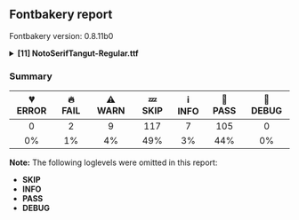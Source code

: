 ## Fontbakery report

Fontbakery version: 0.8.11b0

<details><summary><b>[11] NotoSerifTangut-Regular.ttf</b></summary><div><details><summary>🔥 <b>FAIL:</b> Noto fonts must have an ARTICLE.en_us.html file (<a href="https://font-bakery.readthedocs.io/en/stable/fontbakery/profiles/googlefonts.html#com.google.fonts/check/description/noto_has_article">com.google.fonts/check/description/noto_has_article</a>)</summary><div>


* 🔥 **FAIL** This is a Noto font but it lacks an ARTICLE.en_us.html file [code: missing-article]
</div></details><details><summary>🔥 <b>FAIL:</b> Checking OS/2 usWinAscent & usWinDescent. (<a href="https://font-bakery.readthedocs.io/en/stable/fontbakery/profiles/universal.html#com.google.fonts/check/family/win_ascent_and_descent">com.google.fonts/check/family/win_ascent_and_descent</a>)</summary><div>


* 🔥 **FAIL** OS/2.usWinAscent value should be equal or greater than 979, but got 856 instead [code: ascent]
* 🔥 **FAIL** OS/2.usWinDescent value should be equal or greater than 240, but got 150 instead. [code: descent]
</div></details><details><summary>⚠ <b>WARN:</b> Ensure files are not too large. (<a href="https://font-bakery.readthedocs.io/en/stable/fontbakery/profiles/googlefonts.html#com.google.fonts/check/file_size">com.google.fonts/check/file_size</a>)</summary><div>


* ⚠ **WARN** Font file is 5.4Mb; ideally it should be less than 1.0Mb [code: large-font]
</div></details><details><summary>⚠ <b>WARN:</b> Glyphs are similiar to Google Fonts version? (<a href="https://font-bakery.readthedocs.io/en/stable/fontbakery/profiles/googlefonts.html#com.google.fonts/check/production_glyphs_similarity">com.google.fonts/check/production_glyphs_similarity</a>)</summary><div>


* ⚠ **WARN** Following glyphs differ greatly from Google Fonts version:
	* .notdef
	* u17000
	* u17001
	* u17004
	* u17008
	* u1700B
	* u1700D
	* u17013
	* u17014
	* u1701A and 4106 more.

Use -F or --full-lists to disable shortening of long lists.
</div></details><details><summary>⚠ <b>WARN:</b> Ensure fonts have ScriptLangTags declared on the 'meta' table. (<a href="https://font-bakery.readthedocs.io/en/stable/fontbakery/profiles/googlefonts.html#com.google.fonts/check/meta/script_lang_tags">com.google.fonts/check/meta/script_lang_tags</a>)</summary><div>


* ⚠ **WARN** This font file does not have a 'meta' table. [code: lacks-meta-table]
</div></details><details><summary>⚠ <b>WARN:</b> Check font contains no unreachable glyphs (<a href="https://font-bakery.readthedocs.io/en/stable/fontbakery/profiles/universal.html#com.google.fonts/check/unreachable_glyphs">com.google.fonts/check/unreachable_glyphs</a>)</summary><div>


* ⚠ **WARN** The following glyphs could not be reached by codepoint or substitution rules:

	- glyph1 

	- glyph2
 [code: unreachable-glyphs]
</div></details><details><summary>⚠ <b>WARN:</b> Check if each glyph has the recommended amount of contours. (<a href="https://font-bakery.readthedocs.io/en/stable/fontbakery/profiles/universal.html#com.google.fonts/check/contour_count">com.google.fonts/check/contour_count</a>)</summary><div>


* ⚠ **WARN** This check inspects the glyph outlines and detects the total number of contours in each of them. The expected values are infered from the typical ammounts of contours observed in a large collection of reference font families. The divergences listed below may simply indicate a significantly different design on some of your glyphs. On the other hand, some of these may flag actual bugs in the font such as glyphs mapped to an incorrect codepoint. Please consider reviewing the design and codepoint assignment of these to make sure they are correct.

The following glyphs do not have the recommended number of contours:

	- Glyph name: aogonek	Contours detected: 3	Expected: 2

	- Glyph name: Uogonek	Contours detected: 2	Expected: 1

	- Glyph name: uogonek	Contours detected: 2	Expected: 1

	- Glyph name: Uogonek	Contours detected: 2	Expected: 1

	- Glyph name: aogonek	Contours detected: 3	Expected: 2 

	- Glyph name: uogonek	Contours detected: 2	Expected: 1
 [code: contour-count]
</div></details><details><summary>⚠ <b>WARN:</b> Ensure dotted circle glyph is present and can attach marks. (<a href="https://font-bakery.readthedocs.io/en/stable/fontbakery/profiles/universal.html#com.google.fonts/check/dotted_circle">com.google.fonts/check/dotted_circle</a>)</summary><div>


* ⚠ **WARN** No dotted circle glyph present [code: missing-dotted-circle]
</div></details><details><summary>⚠ <b>WARN:</b> Check math signs have the same width. (<a href="https://font-bakery.readthedocs.io/en/stable/fontbakery/profiles/universal.html#com.google.fonts/check/math_signs_width">com.google.fonts/check/math_signs_width</a>)</summary><div>


* ⚠ **WARN** The most common width is 559 among a set of 6 math glyphs.
The following math glyphs have a different width, though:

Width = 310:
minus
 [code: width-outliers]
</div></details><details><summary>⚠ <b>WARN:</b> Do outlines contain any jaggy segments? (<a href="https://font-bakery.readthedocs.io/en/stable/fontbakery/profiles/<Section: Outline Correctness Checks>.html#com.google.fonts/check/outline_jaggy_segments">com.google.fonts/check/outline_jaggy_segments</a>)</summary><div>


* ⚠ **WARN** The following glyphs have jaggy segments:

	* u17013 (U+17013): L<<508.0,544.0>--<247.0,478.0>>/L<<247.0,478.0>--<542.0,478.0>> = 14.191096549023982

	* u170B3 (U+170B3): L<<322.0,103.0>--<597.0,165.0>>/L<<597.0,165.0>--<332.0,165.0>> = 12.705169690097586

	* u170B3 (U+170B3): L<<742.0,161.0>--<421.0,81.0>>/L<<421.0,81.0>--<700.0,81.0>> = 13.994237771997035

	* u170F1 (U+170F1): L<<276.0,-26.0>--<276.0,381.0>>/B<<276.0,381.0>-<242.0,207.0>-<236.0,158.0>> = 11.056412980248197

	* u170F2 (U+170F2): L<<273.0,-34.0>--<273.0,384.0>>/B<<273.0,384.0>-<241.0,240.0>-<227.0,157.0>> = 12.528807709151492

	* u170F5 (U+170F5): L<<313.0,-75.0>--<313.0,447.0>>/B<<313.0,447.0>-<257.0,223.0>-<245.0,159.0>> = 14.036243467926484

	* u17105 (U+17105): B<<337.0,492.0>-<257.0,354.0>-<164.0,274.0>>/L<<164.0,274.0>--<172.0,278.0>> = 14.137562158980275

	* u17114 (U+17114): B<<273.0,168.0>-<211.0,98.0>-<134.0,57.0>>/L<<134.0,57.0>--<136.0,58.0>> = 1.4688007143857

	* u17171 (U+17171): B<<545.0,120.0>-<488.0,70.0>-<418.0,41.0>>/L<<418.0,41.0>--<429.0,45.0>> = 2.52042197786743

	* u1717D (U+1717D): B<<549.0,183.0>-<484.0,100.0>-<410.0,51.0>>/L<<410.0,51.0>--<415.0,53.0>> = 11.709609311488988 

	* 137 more.

Use -F or --full-lists to disable shortening of long lists. [code: found-jaggy-segments]
</div></details><details><summary>⚠ <b>WARN:</b> Do outlines contain any semi-vertical or semi-horizontal lines? (<a href="https://font-bakery.readthedocs.io/en/stable/fontbakery/profiles/<Section: Outline Correctness Checks>.html#com.google.fonts/check/outline_semi_vertical">com.google.fonts/check/outline_semi_vertical</a>)</summary><div>


* ⚠ **WARN** The following glyphs have semi-vertical/semi-horizontal lines:

	* u17000 (U+17000): L<<871.0,218.0>--<872.0,-2.0>>

	* u17004 (U+17004): L<<581.0,-1.0>--<578.0,682.0>>

	* u17004 (U+17004): L<<645.0,642.0>--<647.0,291.0>>

	* u17004 (U+17004): L<<647.0,269.0>--<648.0,14.0>>

	* u17005 (U+17005): L<<891.0,218.0>--<892.0,-2.0>>

	* u17006 (U+17006): L<<871.0,202.0>--<872.0,-2.0>>

	* u17007 (U+17007): L<<899.0,169.0>--<900.0,-1.0>>

	* u17008 (U+17008): L<<860.0,206.0>--<861.0,-2.0>>

	* u17009 (U+17009): L<<871.0,202.0>--<872.0,-2.0>>

	* u1700B (U+1700B): L<<886.0,223.0>--<887.0,-2.0>> 

	* 2089 more.

Use -F or --full-lists to disable shortening of long lists. [code: found-semi-vertical]
</div></details><br></div></details>

### Summary

| 💔 ERROR | 🔥 FAIL | ⚠ WARN | 💤 SKIP | ℹ INFO | 🍞 PASS | 🔎 DEBUG |
|:-----:|:----:|:----:|:----:|:----:|:----:|:----:|
| 0 | 2 | 9 | 117 | 7 | 105 | 0 |
| 0% | 1% | 4% | 49% | 3% | 44% | 0% |

**Note:** The following loglevels were omitted in this report:
* **SKIP**
* **INFO**
* **PASS**
* **DEBUG**
